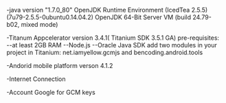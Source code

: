 

-java version "1.7.0_80"
 OpenJDK Runtime Environment (IcedTea 2.5.5) (7u79-2.5.5-0ubuntu0.14.04.2)
 OpenJDK 64-Bit Server VM (build 24.79-b02, mixed mode)

-Titanum Appcelerator version 3.4.1( Titanium SDK 3.5.1 GA)
 pre-requisites:
                --at least 2GB RAM
                --Node.js
                --Oracle Java SDK 
 add two modules in your project in Titanium: net.iamyellow.gcmjs and bencoding.android.tools
 
-Andorid mobile platform verson 4.1.2

-Internet Connection

-Account Google for GCM keys

